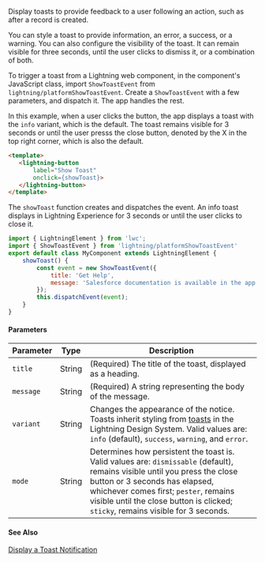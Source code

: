 Display toasts to provide feedback to a user following an action, such as after a record is created.

You can style a toast to provide information, an error, a success, or a warning. You can also configure the visibility of the toast. It can remain visible for three seconds, until the user clicks to dismiss it, or a combination of both.

To trigger a toast from a Lightning web component, in the component's JavaScript class, import `ShowToastEvent` from `lightning/platformShowToastEvent`. Create a `ShowToastEvent` with a few parameters, and dispatch it. The app handles the rest.

In this example, when a user clicks the button, the app displays a
toast with the `info` variant, which is the default. The toast remains visible for 3 seconds or until the user presss the close
button, denoted by the X in the top right corner, which is also the default.


 ```html
<template>
    <lightning-button
        label="Show Toast"
        onclick={showToast}>
    </lightning-button>
</template>
```

The `showToast` function creates and dispatches the event. An info toast displays in Lightning Experience for 3 seconds or until the user clicks to close it.

```javascript
import { LightningElement } from 'lwc';
import { ShowToastEvent } from 'lightning/platformShowToastEvent'
export default class MyComponent extends LightningElement {
    showToast() {
        const event = new ShowToastEvent({
            title: 'Get Help',
            message: 'Salesforce documentation is available in the app. Click ? in the upper-right corner.',
        });
        this.dispatchEvent(event);
    }
}
```

#### Parameters

Parameter|Type|Description
-----|-----|-----
`title`|String|(Required) The title of the toast, displayed as a heading.
`message`|String|(Required) A string representing the body of the message.
`variant`|String|Changes the appearance of the notice. Toasts inherit styling from [toasts](https://www.lightningdesignsystem.com/components/toast) in the Lightning Design System. Valid values are: `info` (default), `success`, `warning`, and `error`.
`mode`|String|Determines how persistent the toast is. Valid values are: `dismissable` (default), remains visible until you press the close button or 3 seconds has elapsed, whichever comes first; `pester`, remains visible until the close button is clicked; `sticky`, remains visible for 3 seconds.

#### See Also
[Display a Toast Notification](/docs/component-library/documentation/lwc/lwc.use_toast)
